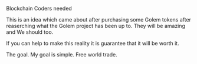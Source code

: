 
Blockchain Coders needed 

This is an idea which came about after purchasing some Golem tokens after reaserching what the Golem project has been up to.
They will be amazing and We should too.

If you can help to make this reality it is guarantee that it will be worth it.

The goal. My goal is simple. Free world trade. 







